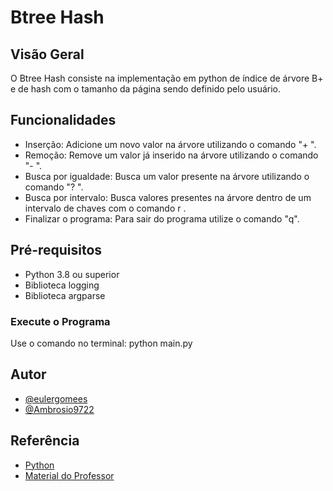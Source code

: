 
# Btree Hash

## Visão Geral

O Btree Hash consiste na implementação em python de índice de árvore B+ e de hash com o tamanho da página sendo definido pelo usuário.

## Funcionalidades

- Inserção: Adicione um novo valor na árvore utilizando o comando "+ <chave> <valor >".
- Remoção: Remove um valor já inserido na árvore utilizando o comando "- <chave> <valor>".
- Busca por igualdade: Busca um valor presente na árvore utilizando o comando "? <chave>".
- Busca por intervalo: Busca valores presentes na árvore dentro de um intervalo de chaves com o comando r <chave> <chave>.
- Finalizar o programa: Para sair do programa utilize o comando "q".

## Pré-requisitos
- Python 3.8 ou superior
- Biblioteca logging
- Biblioteca argparse

### Execute o Programa

Use o comando no terminal: python main.py

## Autor

- [@eulergomees](https://github.com/eulergomees)
- [@Ambrosio9722](https://github.com/Ambrosio9722)


## Referência

 - [Python](https://www.python.org/)
 - [Material do Professor](https://sites.google.com/ifmg.edu.br/ribeiro/files)
